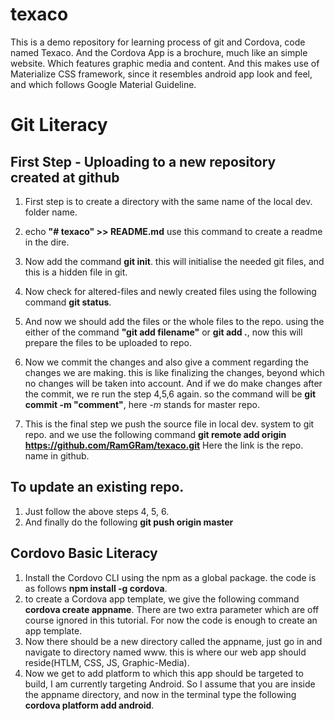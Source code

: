 # texaco
This is a demo repository for learning process of git and Cordova, code named Texaco. And the Cordova App is a brochure, much like an simple website. Which features graphic media and content. And this makes use of Materialize CSS framework, since it resembles android app look and feel, and which follows Google Material Guideline.   

# Git Literacy
## First Step - Uploading to a new repository created at github
1. First step is to create a directory with the same name of the local dev. folder name.

2. echo __"# texaco" >> README.md__ use this command to create a readme in the dire.
3. Now add the command **git init**. this will initialise the needed git files, and this is a hidden file in git.
4. Now check for altered-files and newly created files using the following command **git status**.
5. And now we should add the files or the whole files to the repo. using the either of the command **"git add filename"** or **git add .**, now this will prepare the files to be uploaded to repo.
6. Now we commit the changes and also give a comment regarding the changes we are making. this is like finalizing the changes, beyond which no changes will be taken into account. And if we do make changes after the commit, we re run the step 4,5,6 again. so the command will be **git commit -m "comment"**, here _-m_ stands for master repo.
7. This is the final step we push the source file in local dev. system to git repo. and we use the following command **git remote add origin https://github.com/RamGRam/texaco.git** Here the link is the repo. name in github.

## To update an existing repo. 
1. Just follow the above steps 4, 5, 6. 
2. And finally do the following **git push origin master**


## Cordovo Basic Literacy

1. Install the Cordovo CLI using the npm as a global package. the code is as follows **npm install -g cordova**.
2. to create a Cordova app template, we give the following command **cordova create appname**. There are two extra parameter which are off course ignored in this tutorial. For now the code is enough to create an app template.
3. Now there should be a new directory called the appname, just go in and navigate to directory named www. this is where our web app should reside(HTLM, CSS, JS, Graphic-Media).
4. Now we get to add platform to which this app should be targeted to build, I am currently targeting Android. So I assume that you are inside the appname directory, and now in the terminal type the following **cordova platform add android**.

